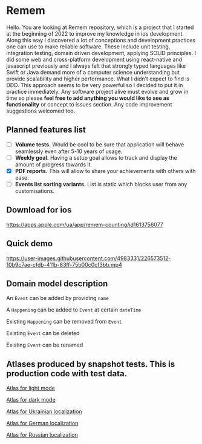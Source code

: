 # Remem

Hello. You are looking at Remem repository, which is a project that I started at the beginning of 2022 to improve my knowledge in ios development. Along this way I discovered a lot of conceptions and development practices one can use to make reliable software. These include unit testing, integration testing, domain driven development, applying SOLID principles. I did some web and cross-platform development using react-native and javascript previously and I always felt that strongly typed languages like Swift or Java demand more of a computer science understanding but provide scalability and higher performance. What I didn’t expect to find is DDD. This approach seems to be very powerful so I decided to put it in practice immediately. Any software project alive must evolve and grow in time so please **feel free to add anything you would like to see as functionality** or concept to issues section. Any code improvement suggestions welcomed too.

## Planned features list

- [ ] **Volume tests.** Would be cool to be sure that application will behave seamlessly even after 5-10 years of usage.
- [ ] **Weekly goal.** Having a setup goal allows to track and display the amount of progress towards it.
- [x] **PDF reports.** This will allow to share your achievements with others with ease.
- [ ] **Events list sorting variants.** List is static which blocks user from any customisations.

## Download for ios
https://apps.apple.com/ua/app/remem-counting/id1613756077

## Quick demo
https://user-images.githubusercontent.com/4983331/226573512-10b9c7ae-cfdb-411b-83ff-75b00c0cf3bb.mp4


## Domain model description

An `Event` can be added by providing `name`

A `Happening` can be added to `Event` at certain `dateTime`

Existing `Happening` can be removed from `Event`

Existing `Event` can be deleted

Existing `Event` can be renamed

## Atlases produced by snapshot tests. This is production code with test data.

[Atlas for light mode](/Tests/Snapshots/images_en_64/iphonese(3rdgeneration)/light/ZAtlas/test05_eventsListBasicFlow.png)

[Atlas for dark mode](/Tests/Snapshots/images_en_64/iphonese(3rdgeneration)/dark/ZAtlas/test06_eventsListBasicFlow_dark.png)

[Atlas for Ukrainian localization](/Tests/Snapshots/images_ua_64/iphonese(3rdgeneration)/light/ZAtlas/test05_eventsListBasicFlow.png)

[Atlas for German localization](/Tests/Snapshots/images_de_64/iphonese(3rdgeneration)/light/ZAtlas/test05_eventsListBasicFlow.png)

[Atlas for Russian localization](/Tests/Snapshots/images_ru_64/iphonese(3rdgeneration)/light/ZAtlas/test05_eventsListBasicFlow.png)
